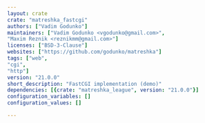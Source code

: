 ```yaml
---
layout: crate
crate: "matreshka_fastcgi"
authors: ["Vadim Godunko"]
maintainers: ["Vadim Godunko <vgodunko@gmail.com>",
"Maxim Reznik <reznikmm@gmail.com>"]
licenses: ["BSD-3-Clause"]
websites: ["https://github.com/godunko/matreshka"]
tags: ["web",
"cgi",
"http"]
version: "21.0.0"
short_description: "FastCGI implementation (demo)"
dependencies: [{crate: "matreshka_league", version: "21.0.0"}]
configuration_variables: []
configuration_values: []

---
```



